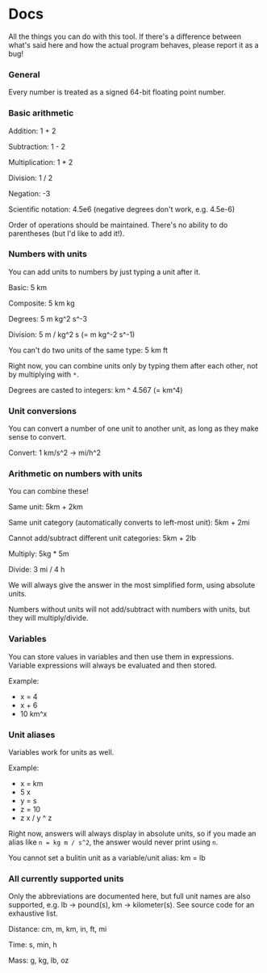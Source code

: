 # Docs

All the things you can do with this tool. If there's a difference
between what's said here and how the actual program behaves, please report
it as a bug!

### General

Every number is treated as a signed 64-bit floating point number.

### Basic arithmetic

Addition: 1 + 2

Subtraction: 1 - 2

Multiplication: 1 * 2

Division: 1 / 2

Negation: -3

Scientific notation: 4.5e6 (negative degrees don't work, e.g. 4.5e-6)

Order of operations should be maintained. There's no ability to
do parentheses (but I'd like to add it!).

### Numbers with units

You can add units to numbers by just typing a unit after it.

Basic: 5 km

Composite: 5 km kg

Degrees: 5 m kg^2 s^-3

Division: 5 m / kg^2 s (= m kg^-2 s^-1)

You can't do two units of the same type: 5 km ft

Right now, you can combine units only by typing them after each other, not by multiplying with `*`.

Degrees are casted to integers: km ^ 4.567 (= km^4)

### Unit conversions

You can convert a number of one unit to another unit, as long as they
make sense to convert.

Convert: 1 km/s^2 -> mi/h^2

### Arithmetic on numbers with units

You can combine these!

Same unit: 5km + 2km

Same unit category (automatically converts to left-most unit): 5km + 2mi

Cannot add/subtract different unit categories: 5km + 2lb

Multiply: 5kg * 5m

Divide: 3 mi / 4 h

We will always give the answer in the most simplified form, using absolute units.

Numbers without units will not add/subtract with numbers with units, but they
will multiply/divide.

### Variables

You can store values in variables and then use them in expressions.
Variable expressions will always be evaluated and then stored.

Example:
- x = 4
- x + 6
- 10 km^x

### Unit aliases

Variables work for units as well.

Example:
- x = km
- 5 x
- y = s
- z = 10
- z x / y ^ z

Right now, answers will always display in absolute units, so if you made an
alias like `n = kg m / s^2`, the answer would never print using `n`.

You cannot set a bulitin unit as a variable/unit alias: km = lb

### All currently supported units

Only the abbreviations are documented here, but full unit names are also supported,
e.g. lb -> pound(s), km -> kilometer(s). See source code for an exhaustive list.

Distance: cm, m, km, in, ft, mi

Time: s, min, h

Mass: g, kg, lb, oz
